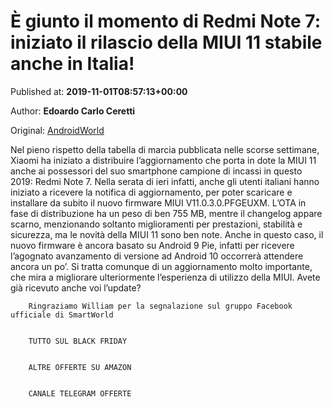 
# È giunto il momento di Redmi Note 7: iniziato il rilascio della MIUI 11 stabile anche in Italia!

Published at: **2019-11-01T08:57:13+00:00**

Author: **Edoardo Carlo Ceretti**

Original: [AndroidWorld](https://www.androidworld.it/2019/11/01/redmi-note-7-miui-11-stabile-677381/)

Nel pieno rispetto della tabella di marcia pubblicata nelle scorse settimane, Xiaomi ha iniziato a distribuire l’aggiornamento che porta in dote la MIUI 11 anche ai possessori del suo smartphone campione di incassi in questo 2019: Redmi Note 7.
Nella serata di ieri infatti, anche gli utenti italiani hanno iniziato a ricevere la notifica di aggiornamento, per poter scaricare e installare da subito il nuovo firmware MIUI V11.0.3.0.PFGEUXM. L’OTA in fase di distribuzione ha un peso di ben 755 MB, mentre il changelog appare scarno, menzionando soltanto miglioramenti per prestazioni, stabilità e sicurezza, ma le novità della MIUI 11 sono ben note.
Anche in questo caso, il nuovo firmware è ancora basato su Android 9 Pie, infatti per ricevere l’agognato avanzamento di versione ad Android 10 occorrerà attendere ancora un po’. Si tratta comunque di un aggiornamento molto importante, che mira a migliorare ulteriormente l’esperienza di utilizzo della MIUI. Avete già ricevuto anche voi l’update?

        Ringraziamo William per la segnalazione sul gruppo Facebook ufficiale di SmartWorld
      

        TUTTO SUL BLACK FRIDAY
      

        ALTRE OFFERTE SU AMAZON
      

        CANALE TELEGRAM OFFERTE
      
